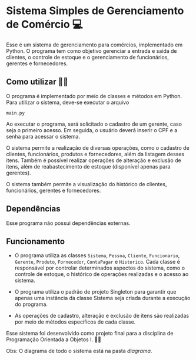 # Sistema Simples de Gerenciamento de Comércio  :computer:

Esse é um sistema de gerenciamento para comércios, implementado em Python. O programa tem como objetivo gerenciar a entrada e saída de clientes, o controle de estoque e o gerenciamento de funcionários, gerentes e fornecedores.
## Como utilizar :man_teacher:

O programa é implementado por meio de classes e métodos em Python. Para utilizar o sistema, deve-se executar o arquivo 

    main.py

Ao executar o programa, será solicitado o cadastro de um gerente, caso seja o primeiro acesso. Em seguida, o usuário deverá inserir o CPF e a senha para acessar o sistema.

O sistema permite a realização de diversas operações, como o cadastro de clientes, funcionários, produtos e fornecedores, além da listagem desses itens. Também é possível realizar operações de alteração e exclusão de itens, além de reabastecimento de estoque (disponível apenas para gerentes).

O sistema também permite a visualização do histórico de clientes, funcionários, gerentes e fornecedores.
## Dependências

Esse programa não possui dependências externas.
## Funcionamento

- O programa utiliza as classes ```Sistema```, ```Pessoa```, ```Cliente```, ```Funcionario```, ```Gerente```, ```Produto```, ```Fornecedor```, ```ContaPagar``` e ```Historico```. Cada classe é responsável por controlar determinados aspectos do sistema, como o controle de estoque, o histórico de operações realizadas e o acesso ao sistema.

- O programa utiliza o padrão de projeto Singleton para garantir que apenas uma instância da classe Sistema seja criada durante a execução do programa.

- As operações de cadastro, alteração e exclusão de itens são realizadas por meio de métodos específicos de cada classe.

Esse sistema foi desenvolvido como projeto final para a disciplina de Programação Orientada a Objetos I. :student: 

Obs: O diagrama de todo o sistema está na pasta *diagrama*.
